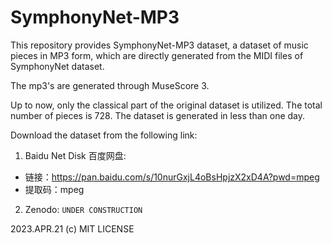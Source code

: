 # SymphonyNet-MP3

This repository provides SymphonyNet-MP3 dataset, a dataset of music pieces in MP3 form, which are directly generated from the MIDI files of SymphonyNet dataset. 

The mp3's are generated through MuseScore 3. 

Up to now, only the classical part of the original dataset is utilized. The total number of pieces is 728. The dataset is generated in less than one day.

Download the dataset from the following link: 


1. Baidu Net Disk 百度网盘:

- 链接：https://pan.baidu.com/s/10nurGxjL4oBsHpjzX2xD4A?pwd=mpeg 
- 提取码：mpeg

2. Zenodo:
`UNDER CONSTRUCTION`

2023.APR.21
(c) MIT LICENSE
